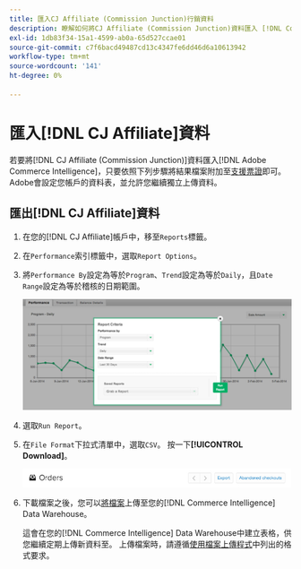 ```yaml
---
title: 匯入CJ Affiliate (Commission Junction)行銷資料
description: 瞭解如何將CJ Affiliate (Commission Junction)資料匯入 [!DNL Commerce Intelligence].L Commerce Intelligence。
exl-id: 1db83f34-15a1-4599-ab0a-65d527ccae01
source-git-commit: c7f6bacd49487cd13c4347fe6dd46d6a10613942
workflow-type: tm+mt
source-wordcount: '141'
ht-degree: 0%

---
```


# 匯入[!DNL CJ Affiliate]資料

若要將[!DNL CJ Affiliate (Commission Junction)]資料匯入[!DNL Adobe Commerce Intelligence]，只要依照下列步驟將結果檔案附加至[支援票證](https://experienceleague.adobe.com/docs/commerce-knowledge-base/kb/troubleshooting/miscellaneous/mbi-service-policies.html)即可。 Adobe會設定您帳戶的資料表，並允許您繼續獨立上傳資料。

## 匯出[!DNL CJ Affiliate]資料

1. 在您的[!DNL CJ Affiliate]帳戶中，移至`Reports`標籤。

1. 在`Performance`索引標籤中，選取`Report Options`。

1. 將`Performance By`設定為等於`Program`、`Trend`設定為等於`Daily`，且`Date Range`設定為等於稽核的日期範圍。

   ![export-cj-affiliate-data](../../../assets/export-cj-affiliate-data-1.png)<!--{:.zoom}-->

1. 選取`Run Report`。

1. 在`File Format`下拉式清單中，選取`CSV`。  按一下&#x200B;**[!UICONTROL Download]**。

   ![匯出cj附屬機構資料](../../../assets/export-an-individual-order-2.jpg)<!--{:.zoom}-->

1. 下載檔案之後，您可以[將檔案](../connecting-data/using-file-uploader.md)上傳至您的[!DNL Commerce Intelligence] Data Warehouse。

   這會在您的[!DNL Commerce Intelligence] Data Warehouse中建立表格，供您繼續定期上傳新資料至。 上傳檔案時，請遵循[使用檔案上傳程式](../connecting-data/using-file-uploader.md)中列出的格式要求。
